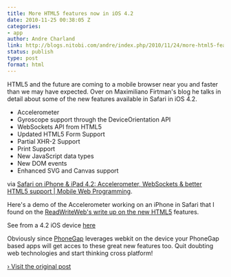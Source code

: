 ```yaml
---
title: More HTML5 features now in iOS 4.2
date: 2010-11-25 00:38:05 Z
categories:
- app
author: Andre Charland
link: http://blogs.nitobi.com/andre/index.php/2010/11/24/more-html5-features-now-in-ios-4-2/
status: publish
type: post
format: html
---
```


HTML5 and the future are coming to a mobile browser near you and faster than we may have expected. Over on Maximiliano Firtman's blog he talks in detail about some of the new features available in Safari in iOS 4.2\.

* Accelerometer
* Gyroscope support through the DeviceOrientation API
* WebSockets API from HTML5
* Updated HTML5 Form Support
* Partial XHR-2 Support
* Print Support
* New JavaScript data types
* New DOM events
* Enhanced SVG and Canvas support

via [Safari on iPhone & iPad 4.2: Accelerometer, WebSockets & better HTML5 support | Mobile Web Programming](http://www.mobilexweb.com/blog/safari-ios-accelerometer-websockets-html5).

Here's a demo of the Accelerometer working on an iPhone in Safari that I found on the [ReadWriteWeb's write up on the new HTML5](http://www.readwriteweb.com/mobile/2010/11/what-web-developers-should-kno.php) features.

See from a 4.2 iOS device [here](http://www.mobilexweb.com/samples/ball.html)

Obviously since [PhoneGap](http://phonegap.com) leverages webkit on the device your PhoneGap based apps will get acces to these great new features too. Quit doubting web technologies and start thinking cross platform!

[› Visit the original post](http://blogs.nitobi.com/andre/index.php/2010/11/24/more-html5-features-now-in-ios-4-2/)

